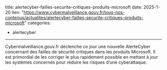  
title: alertecyber-failles-securite-critiques-produits-microsoft
date: 2025-1-20
lien: "https://www.cybermalveillance.gouv.fr/tous-nos-contenus/actualites/alertecyber-failles-securite-critiques-produits-microsoft"
categories:
  - alertecyber
---

Cybermalveillance.gouv.fr déclenche ce jour une nouvelle AlerteCyber concernant des failles de sécurité critiques dans les produits Microsoft. Il est primordial de les corriger le plus rapidement possible en mettant à jour les systèmes concernés pour réduire les risques d’une cyberattaque.
